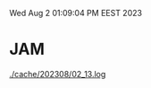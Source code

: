 Wed Aug  2 01:09:04 PM EEST 2023
# JAM
<a href='./cache/202308/02_13.log'>./cache/202308/02_13.log</a>
